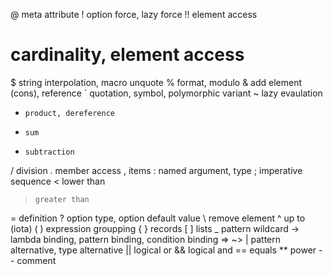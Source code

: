 

  @     meta attribute
  !     option force, lazy force
  !!    element access
  #     cardinality, element access
  $     string interpolation, macro unquote
  %     format, modulo
  &     add element (cons), reference
  `     quotation, symbol, polymorphic variant
  ~     lazy evaulation
  *     product, dereference
  +     sum
  -     subtraction
  /     division
  .     member access
  ,     items
  :     named argument, type
  ;     imperative sequence
  <     lower than
  >     greater than
  =     definition
  ?     option type, option default value
  \     remove element
  ^     up to (iota)
  ( )   expression groupping
  { }   records
  [ ]   lists
  _     pattern wildcard
  ->    lambda binding, pattern binding, condition binding
  =>
  ~>
  |     pattern alternative, type alternative
  ||    logical or
  &&    logical and
  ==    equals
  **    power
  --    comment


